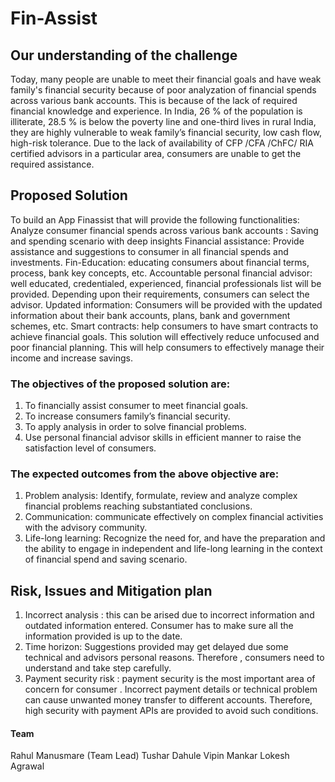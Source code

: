 # Fin-Assist

## Our understanding of the challenge

Today, many people are unable to meet their financial goals and have weak family's
financial security because of poor analyzation of financial spends across various bank
accounts.
This is because of the lack of required financial knowledge and experience.
In India, 26 % of the population is illiterate, 28.5 % is below the poverty line and one-third
lives in rural India, they are highly vulnerable to weak family’s financial security, low cash
flow, high-risk tolerance.
Due to the lack of availability of CFP /CFA /ChFC/ RIA certified advisors in a particular
area, consumers are unable to get the required assistance.

## Proposed Solution

To build an App Finassist that will provide the following functionalities:
Analyze consumer financial spends across various bank accounts : Saving and spending scenario with deep
insights
Financial assistance: Provide assistance and suggestions to consumer in all financial spends and investments.
Fin-Education: educating consumers about financial terms, process, bank key concepts, etc.
Accountable personal financial advisor: well educated, credentialed, experienced, financial professionals list will
be provided. Depending upon their requirements, consumers can select the advisor.
Updated information: Consumers will be provided with the updated information about their bank accounts, plans,
bank and government schemes, etc.
Smart contracts: help consumers to have smart contracts to achieve financial goals.
This solution will effectively reduce unfocused and poor financial planning. This will help consumers to effectively manage
their income and increase savings.

### The objectives of the proposed solution are:

1. To financially assist consumer to meet financial goals.
2. To increase consumers family’s financial security.
3. To apply analysis in order to solve financial problems.
4. Use personal financial advisor skills in efficient manner to raise the satisfaction level of
consumers.

### The expected outcomes from the above objective are:

1. Problem analysis: Identify, formulate, review and analyze complex financial problems
reaching substantiated conclusions.
2. Communication: communicate effectively on complex financial activities with the
advisory community.
3. Life-long learning: Recognize the need for, and have the preparation and the ability to
engage in independent and life-long learning in the context of financial spend and saving
scenario.

## Risk, Issues and Mitigation plan

1. Incorrect analysis : this can be arised due to incorrect information and outdated
information entered. Consumer has to make sure all the information provided is up to the
date.
2. Time horizon: Suggestions provided may get delayed due some technical and advisors
personal reasons. Therefore , consumers need to understand and take step carefully.
3. Payment security risk : payment security is the most important area of concern for
consumer . Incorrect payment details or technical problem can cause unwanted money
transfer to different accounts. Therefore, high security with payment APIs are provided to
avoid such conditions.

#### Team

Rahul Manusmare (Team Lead)
Tushar Dahule
Vipin Mankar
Lokesh Agrawal
